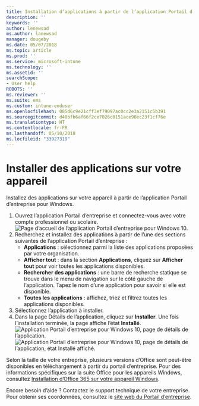 ```yaml
---
title: Installation d’applications à partir de l’application Portail d’entreprise pour Windows
description: ''
keywords: ''
author: lenewsad
ms.author: lanewsad
manager: dougeby
ms.date: 05/07/2018
ms.topic: article
ms.prod: ''
ms.service: microsoft-intune
ms.technology: ''
ms.assetid: ''
searchScope:
- User help
ROBOTS: ''
ms.reviewer: ''
ms.suite: ems
ms.custom: intune-enduser
ms.openlocfilehash: 085d6c9e21cff3ef79097ac0cc2e3a2151c5b391
ms.sourcegitcommit: d40bfb6af66f2ce7026c0151ace98ec23f1cf76e
ms.translationtype: HT
ms.contentlocale: fr-FR
ms.lasthandoff: 05/10/2018
ms.locfileid: "33927319"
---
```

# <a name="install-apps-on-your-device"></a>Installer des applications sur votre appareil
Installez des applications sur votre appareil à partir de l’application Portail d’entreprise pour Windows.

1. Ouvrez l’application Portail d’entreprise et connectez-vous avec votre compte professionnel ou scolaire.
![Page d’accueil de l’application Portail d’entreprise pour Windows 10.](./media/RS1_AppDetailsPage_Installed_03.png)
2. Recherchez et installez des applications à partir de l’une des sections suivantes de l’application Portail d’entreprise :
    * **Applications** : sélectionnez parmi la liste des applications proposées par votre organisation. 
    * **Afficher tout** : dans la section **Applications**, cliquez sur **Afficher tout** pour voir toutes les applications disponibles.
    * **Rechercher des applications** : une barre de recherche statique se trouve dans le menu de navigation sur le côté gauche de l’application. Tapez le nom d’une application pour savoir si elle est disponible.
    * **Toutes les applications** : affichez, triez et filtrez toutes les applications disponibles.
3. Sélectionnez l’application à installer.
4. Dans la page Détails de l’application, cliquez sur **Installer**. Une fois l’installation terminée, la page affiche l’état **Installé**.
![Application Portail d’entreprise pour Windows 10, page de détails de l’application.](./media/RS1_AppDetailsPage_Installed_02.png)  
![Application Portail d’entreprise pour Windows 10, page de détails de l’application, état Installé affiché.](./media/RS1_AppDetailsPage_Installed_01.png)    

 Selon la taille de votre entreprise, plusieurs versions d’Office sont peut-être disponibles en téléchargement à partir du portail d’entreprise. Pour des informations spécifiques sur la suite Office pour les appareils Windows, consultez [Installation d’Office 365 sur votre appareil Windows](./install-office-windows.md).

Encore besoin d’aide ? Contactez le support technique de votre entreprise. Pour obtenir ses coordonnées, consultez le [site web du Portail d’entreprise](https://portal.manage.microsoft.com#HelpDeskDialog).
